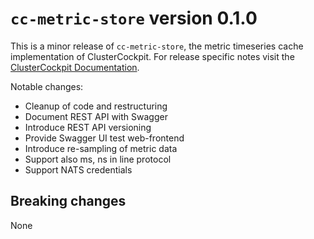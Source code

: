 # `cc-metric-store` version 0.1.0

This is a minor release of `cc-metric-store`, the metric timeseries cache
implementation of ClusterCockpit.
For release specific notes visit the [ClusterCockpit Documentation](https://clusterockpit.org/docs/release/).

Notable changes:

- Cleanup of code and restructuring
- Document REST API with Swagger
- Introduce REST API versioning
- Provide Swagger UI test web-frontend
- Introduce re-sampling of metric data
- Support also ms, ns in line protocol
- Support NATS credentials


## Breaking changes

None
